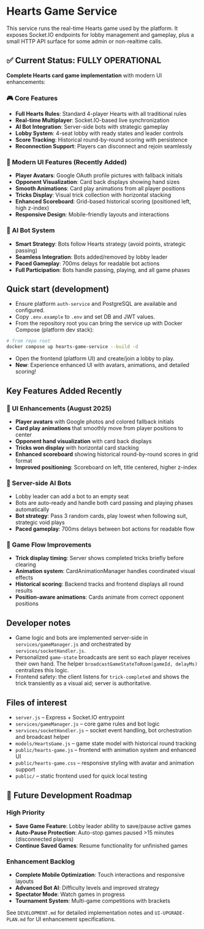 # Hearts Game Service

This service runs the real-time Hearts game used by the platform. It exposes Socket.IO endpoints for lobby management and gameplay, plus a small HTTP API surface for some admin or non-realtime calls.

## ✅ Current Status: FULLY OPERATIONAL

**Complete Hearts card game implementation** with modern UI enhancements:

### 🎮 Core Features
- **Full Hearts Rules**: Standard 4-player Hearts with all traditional rules
- **Real-time Multiplayer**: Socket.IO-based live synchronization
- **AI Bot Integration**: Server-side bots with strategic gameplay
- **Lobby System**: 4-seat lobby with ready states and leader controls
- **Score Tracking**: Historical round-by-round scoring with persistence
- **Reconnection Support**: Players can disconnect and rejoin seamlessly

### 🎨 Modern UI Features (Recently Added)
- **Player Avatars**: Google OAuth profile pictures with fallback initials
- **Opponent Visualization**: Card back displays showing hand sizes
- **Smooth Animations**: Card play animations from all player positions
- **Tricks Display**: Visual trick collection with horizontal stacking
- **Enhanced Scoreboard**: Grid-based historical scoring (positioned left, high z-index)
- **Responsive Design**: Mobile-friendly layouts and interactions

### 🤖 AI Bot System
- **Smart Strategy**: Bots follow Hearts strategy (avoid points, strategic passing)
- **Seamless Integration**: Bots added/removed by lobby leader
- **Paced Gameplay**: 700ms delays for readable bot actions
- **Full Participation**: Bots handle passing, playing, and all game phases

## Quick start (development)

- Ensure platform `auth-service` and PostgreSQL are available and configured.
- Copy `.env.example` to `.env` and set DB and JWT values.
- From the repository root you can bring the service up with Docker Compose (platform dev stack):

```bash
# from repo root
docker compose up hearts-game-service --build -d
```

- Open the frontend (platform UI) and create/join a lobby to play.
- **New**: Experience enhanced UI with avatars, animations, and detailed scoring!

## Key Features Added Recently

### 🎨 UI Enhancements (August 2025)
- **Player avatars** with Google photos and colored fallback initials
- **Card play animations** that smoothly move from player positions to center
- **Opponent hand visualization** with card back displays
- **Tricks won display** with horizontal card stacking
- **Enhanced scoreboard** showing historical round-by-round scores in grid format
- **Improved positioning**: Scoreboard on left, title centered, higher z-index

### 🤖 Server-side AI Bots
- Lobby leader can add a bot to an empty seat
- Bots are auto-ready and handle both card passing and playing phases automatically
- **Bot strategy**: Pass 3 random cards, play lowest when following suit, strategic void plays
- **Paced gameplay**: 700ms delays between bot actions for readable flow

### 🎯 Game Flow Improvements
- **Trick display timing**: Server shows completed tricks briefly before clearing
- **Animation system**: CardAnimationManager handles coordinated visual effects
- **Historical scoring**: Backend tracks and frontend displays all round results
- **Position-aware animations**: Cards animate from correct opponent positions

## Developer notes

- Game logic and bots are implemented server-side in `services/gameManager.js` and
  orchestrated by `services/socketHandler.js`.
- Personalized `game-state` broadcasts are sent so each player receives their
  own hand. The helper `broadcastGameStateToRoom(gameId, delayMs)` centralizes
  this logic.
- Frontend safety: the client listens for `trick-completed` and shows the trick
  transiently as a visual aid; server is authoritative.

## Files of interest
- `server.js` – Express + Socket.IO entrypoint
- `services/gameManager.js` – core game rules and bot logic
- `services/socketHandler.js` – socket event handling, bot orchestration and broadcast helper
- `models/HeartsGame.js` – game state model with historical round tracking
- `public/hearts-game.js` – frontend with animation system and enhanced UI
- `public/hearts-game.css` – responsive styling with avatar and animation support
- `public/` – static frontend used for quick local testing

## 🚀 Future Development Roadmap

### High Priority
- **Save Game Feature**: Lobby leader ability to save/pause active games
- **Auto-Pause Protection**: Auto-stop games paused >15 minutes (disconnected players)
- **Continue Saved Games**: Resume functionality for unfinished games

### Enhancement Backlog
- **Complete Mobile Optimization**: Touch interactions and responsive layouts
- **Advanced Bot AI**: Difficulty levels and improved strategy
- **Spectator Mode**: Watch games in progress
- **Tournament System**: Multi-game competitions with brackets

See `DEVELOPMENT.md` for detailed implementation notes and `UI-UPGRADE-PLAN.md` for UI enhancement specifications.
